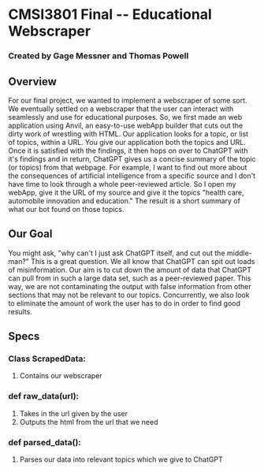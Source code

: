 # CMSI3801 Final -- Educational Webscraper #
### Created by Gage Messner and Thomas Powell ###

## Overview ##
For our final project, we wanted to implement a webscraper of some sort. We eventually settled on a webscraper that the user can interact with seamlessly and use for educational purposes. So, we first made an web application using Anvil, an easy-to-use webApp builder that cuts out the dirty work of wrestling with HTML. Our application looks for a topic, or list of topics, within a URL. You give our application both the topics and URL. Once it is satisfied with the findings, it then hops on over to ChatGPT with it's findings and in return, ChatGPT gives us a concise summary of the topic (or topics) from that webpage. For example, I want to find out more about the consequences of artificial intelligence from a specific source and I don't have time to look through a whole peer-reviewed article. So I open my webApp, give it the URL of my source and give it the topics "health care, automobile innovation and education." The result is a short summary of what our bot found on those topics.

## Our Goal ## 
You might ask, "why can't I just ask ChatGPT itself, and cut out the middle-man?" This is a great question. We all know that ChatGPT can spit out loads of misinformation. Our aim is to cut down the amount of data that ChatGPT can pull from in such a large data set, such as a peer-reviewed paper. This way, we are not contaminating the output with false information from other sections that may not be relevant to our topics. Concurrently, we also look to eliminate the amount of work the user has to do in order to find good results.

## Specs ##

### Class ScrapedData:


1. Contains our webscraper

### def raw_data(url):


1. Takes in the url given by the user
2. Outputs the html from the url that we need

### def parsed_data():

1. Parses our data into relevant topics which we give to ChatGPT

